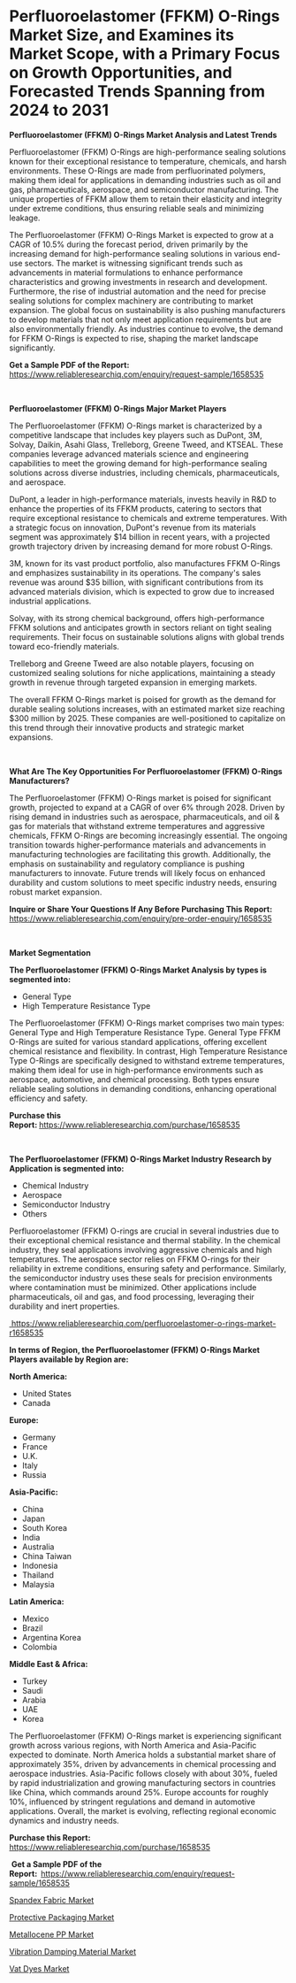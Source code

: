 <p><h1>Perfluoroelastomer (FFKM) O-Rings Market Size, and Examines its Market Scope, with a Primary Focus on Growth Opportunities, and Forecasted Trends Spanning from 2024 to 2031</h1></p><p><strong>Perfluoroelastomer (FFKM) O-Rings Market Analysis and Latest Trends</strong></p>
<p><p>Perfluoroelastomer (FFKM) O-Rings are high-performance sealing solutions known for their exceptional resistance to temperature, chemicals, and harsh environments. These O-Rings are made from perfluorinated polymers, making them ideal for applications in demanding industries such as oil and gas, pharmaceuticals, aerospace, and semiconductor manufacturing. The unique properties of FFKM allow them to retain their elasticity and integrity under extreme conditions, thus ensuring reliable seals and minimizing leakage.</p><p>The Perfluoroelastomer (FFKM) O-Rings Market is expected to grow at a CAGR of 10.5% during the forecast period, driven primarily by the increasing demand for high-performance sealing solutions in various end-use sectors. The market is witnessing significant trends such as advancements in material formulations to enhance performance characteristics and growing investments in research and development. Furthermore, the rise of industrial automation and the need for precise sealing solutions for complex machinery are contributing to market expansion. The global focus on sustainability is also pushing manufacturers to develop materials that not only meet application requirements but are also environmentally friendly. As industries continue to evolve, the demand for FFKM O-Rings is expected to rise, shaping the market landscape significantly.</p></p>
<p><strong>Get a Sample PDF of the Report:&nbsp;</strong> <a href="https://www.reliableresearchiq.com/enquiry/request-sample/1658535?utm_campaign=1159&utm_medium=2&utm_source=Github&utm_content=ia&utm_term=09122024&utm_id=perfluoroelastomer-ffkm-o-rings">https://www.reliableresearchiq.com/enquiry/request-sample/1658535</a></p>
<p>&nbsp;</p>
<p><strong>Perfluoroelastomer (FFKM) O-Rings Major Market Players</strong></p>
<p><p>The Perfluoroelastomer (FFKM) O-Rings market is characterized by a competitive landscape that includes key players such as DuPont, 3M, Solvay, Daikin, Asahi Glass, Trelleborg, Greene Tweed, and KTSEAL. These companies leverage advanced materials science and engineering capabilities to meet the growing demand for high-performance sealing solutions across diverse industries, including chemicals, pharmaceuticals, and aerospace.</p><p>DuPont, a leader in high-performance materials, invests heavily in R&D to enhance the properties of its FFKM products, catering to sectors that require exceptional resistance to chemicals and extreme temperatures. With a strategic focus on innovation, DuPont's revenue from its materials segment was approximately $14 billion in recent years, with a projected growth trajectory driven by increasing demand for more robust O-Rings.</p><p>3M, known for its vast product portfolio, also manufactures FFKM O-Rings and emphasizes sustainability in its operations. The company's sales revenue was around $35 billion, with significant contributions from its advanced materials division, which is expected to grow due to increased industrial applications.</p><p>Solvay, with its strong chemical background, offers high-performance FFKM solutions and anticipates growth in sectors reliant on tight sealing requirements. Their focus on sustainable solutions aligns with global trends toward eco-friendly materials.</p><p>Trelleborg and Greene Tweed are also notable players, focusing on customized sealing solutions for niche applications, maintaining a steady growth in revenue through targeted expansion in emerging markets.</p><p>The overall FFKM O-Rings market is poised for growth as the demand for durable sealing solutions increases, with an estimated market size reaching $300 million by 2025. These companies are well-positioned to capitalize on this trend through their innovative products and strategic market expansions.</p></p>
<p>&nbsp;</p>
<p><strong>What Are The Key Opportunities For Perfluoroelastomer (FFKM) O-Rings Manufacturers?</strong></p>
<p><p>The Perfluoroelastomer (FFKM) O-Rings market is poised for significant growth, projected to expand at a CAGR of over 6% through 2028. Driven by rising demand in industries such as aerospace, pharmaceuticals, and oil & gas for materials that withstand extreme temperatures and aggressive chemicals, FFKM O-Rings are becoming increasingly essential. The ongoing transition towards higher-performance materials and advancements in manufacturing technologies are facilitating this growth. Additionally, the emphasis on sustainability and regulatory compliance is pushing manufacturers to innovate. Future trends will likely focus on enhanced durability and custom solutions to meet specific industry needs, ensuring robust market expansion.</p></p>
<p><strong>Inquire or Share Your Questions If Any Before Purchasing This Report:</strong> <a href="https://www.reliableresearchiq.com/enquiry/pre-order-enquiry/1658535?utm_campaign=1159&utm_medium=2&utm_source=Github&utm_content=ia&utm_term=09122024&utm_id=perfluoroelastomer-ffkm-o-rings">https://www.reliableresearchiq.com/enquiry/pre-order-enquiry/1658535</a></p>
<p>&nbsp;</p>
<p><strong>Market Segmentation</strong></p>
<p><strong>The Perfluoroelastomer (FFKM) O-Rings Market Analysis by types is segmented into:</strong></p>
<p><ul><li>General Type</li><li>High Temperature Resistance Type</li></ul></p>
<p><p>The Perfluoroelastomer (FFKM) O-Rings market comprises two main types: General Type and High Temperature Resistance Type. General Type FFKM O-Rings are suited for various standard applications, offering excellent chemical resistance and flexibility. In contrast, High Temperature Resistance Type O-Rings are specifically designed to withstand extreme temperatures, making them ideal for use in high-performance environments such as aerospace, automotive, and chemical processing. Both types ensure reliable sealing solutions in demanding conditions, enhancing operational efficiency and safety.</p></p>
<p><strong>Purchase this Report:&nbsp;</strong><a href="https://www.reliableresearchiq.com/purchase/1658535?utm_campaign=1159&utm_medium=2&utm_source=Github&utm_content=ia&utm_term=09122024&utm_id=perfluoroelastomer-ffkm-o-rings">https://www.reliableresearchiq.com/purchase/1658535</a></p>
<p>&nbsp;</p>
<p><strong>The Perfluoroelastomer (FFKM) O-Rings Market Industry Research by Application is segmented into:</strong></p>
<p><ul><li>Chemical Industry</li><li>Aerospace</li><li>Semiconductor Industry</li><li>Others</li></ul></p>
<p><p>Perfluoroelastomer (FFKM) O-rings are crucial in several industries due to their exceptional chemical resistance and thermal stability. In the chemical industry, they seal applications involving aggressive chemicals and high temperatures. The aerospace sector relies on FFKM O-rings for their reliability in extreme conditions, ensuring safety and performance. Similarly, the semiconductor industry uses these seals for precision environments where contamination must be minimized. Other applications include pharmaceuticals, oil and gas, and food processing, leveraging their durability and inert properties.</p></p>
<p><a href="https://www.reliableresearchiq.com/perfluoroelastomer-o-rings-market-r1658535?utm_campaign=1159&utm_medium=2&utm_source=Github&utm_content=ia&utm_term=09122024&utm_id=perfluoroelastomer-ffkm-o-rings">&nbsp;https://www.reliableresearchiq.com/perfluoroelastomer-o-rings-market-r1658535</a></p>
<p><strong>In terms of Region, the Perfluoroelastomer (FFKM) O-Rings Market Players available by Region are:</strong></p>
<p>
    <p> <strong> North America: </strong>
        <ul>
            <li>United States</li>
            <li>Canada</li>
        </ul>
        </p> 
    <p> <strong> Europe: </strong>
        <ul>
            <li>Germany</li>
            <li>France</li>
            <li>U.K.</li>
            <li>Italy</li>
            <li>Russia</li>
        </ul>
        </p> 
    <p> <strong> Asia-Pacific: </strong>
        <ul>
            <li>China</li>
            <li>Japan</li>
            <li>South Korea</li>
            <li>India</li>
            <li>Australia</li>
            <li>China Taiwan</li>
            <li>Indonesia</li>
            <li>Thailand</li>
            <li>Malaysia</li>
        </ul>
        </p> 
    <p> <strong> Latin America: </strong>
        <ul>
            <li>Mexico</li>
            <li>Brazil</li>
            <li>Argentina Korea</li>
            <li>Colombia</li>
        </ul>
        </p> 
    <p> <strong> Middle East & Africa: </strong>
        <ul>
            <li>Turkey</li>
            <li>Saudi</li>
            <li>Arabia</li>
            <li>UAE</li>
            <li>Korea</li>
        </ul>
    </p>
    </p>
<p><p>The Perfluoroelastomer (FFKM) O-Rings market is experiencing significant growth across various regions, with North America and Asia-Pacific expected to dominate. North America holds a substantial market share of approximately 35%, driven by advancements in chemical processing and aerospace industries. Asia-Pacific follows closely with about 30%, fueled by rapid industrialization and growing manufacturing sectors in countries like China, which commands around 25%. Europe accounts for roughly 10%, influenced by stringent regulations and demand in automotive applications. Overall, the market is evolving, reflecting regional economic dynamics and industry needs.</p></p>
<p><strong>Purchase this Report: </strong><a href="https://www.reliableresearchiq.com/purchase/1658535?utm_campaign=1159&utm_medium=2&utm_source=Github&utm_content=ia&utm_term=09122024&utm_id=perfluoroelastomer-ffkm-o-rings">https://www.reliableresearchiq.com/purchase/1658535</a></p>
<p>&nbsp;<strong>Get a Sample PDF of the Report:&nbsp;&nbsp;</strong><a href="https://www.reliableresearchiq.com/enquiry/request-sample/1658535?utm_campaign=1159&utm_medium=2&utm_source=Github&utm_content=ia&utm_term=09122024&utm_id=perfluoroelastomer-ffkm-o-rings">https://www.reliableresearchiq.com/enquiry/request-sample/1658535</a></p>
<p><strong></strong></p>
<p><p><a href="https://www.linkedin.com/pulse/th-score-market-0ptye?utm_campaign=1159&utm_medium=2&utm_source=Github&utm_content=ia&utm_term=09122024&utm_id=perfluoroelastomer-ffkm-o-rings">Spandex Fabric Market</a></p><p><a href="https://www.linkedin.com/pulse/th-score-market-0ptye?utm_campaign=1159&utm_medium=2&utm_source=Github&utm_content=ia&utm_term=09122024&utm_id=perfluoroelastomer-ffkm-o-rings">Protective Packaging Market</a></p><p><a href="https://www.linkedin.com/pulse/th-score-market-0ptye?utm_campaign=1159&utm_medium=2&utm_source=Github&utm_content=ia&utm_term=09122024&utm_id=perfluoroelastomer-ffkm-o-rings">Metallocene PP Market</a></p><p><a href="https://www.linkedin.com/pulse/global-vibration-damping-material-market-future-trends-segment-ox6tf?utm_campaign=1159&utm_medium=2&utm_source=Github&utm_content=ia&utm_term=09122024&utm_id=perfluoroelastomer-ffkm-o-rings">Vibration Damping Material Market</a></p><p><a href="https://www.linkedin.com/pulse/vat-dyes-market-forecasted-types-applications-growing-cagr-tn22f?utm_campaign=1159&utm_medium=2&utm_source=Github&utm_content=ia&utm_term=09122024&utm_id=perfluoroelastomer-ffkm-o-rings">Vat Dyes Market</a></p></p>